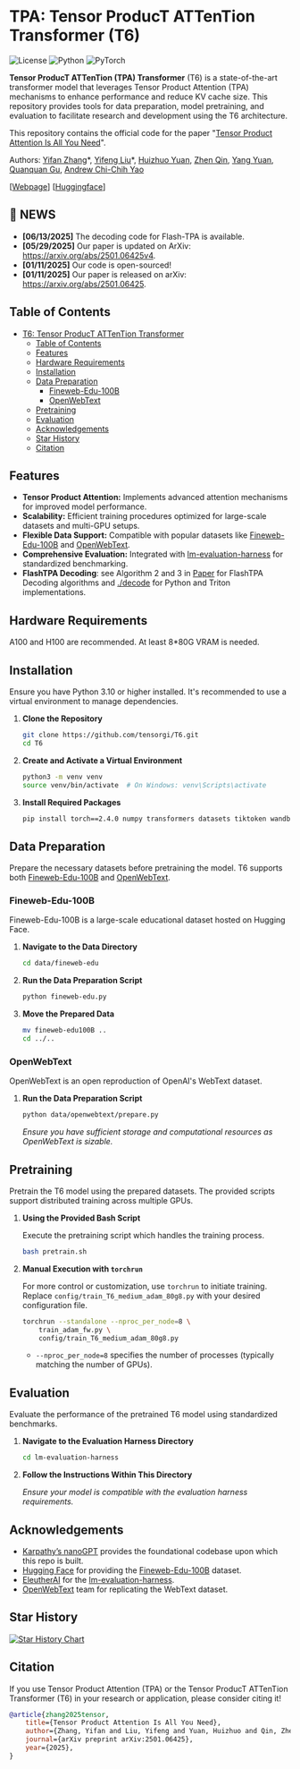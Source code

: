 # TPA: Tensor ProducT ATTenTion Transformer (T6)

![License](https://img.shields.io/badge/license-MIT-blue.svg)
![Python](https://img.shields.io/badge/python-3.10%2B-blue.svg)
![PyTorch](https://img.shields.io/badge/PyTorch-2.4.0-orange.svg)

**Tensor ProducT ATTenTion (TPA) Transformer** (T6) is a state-of-the-art transformer model that leverages Tensor Product Attention (TPA) mechanisms to enhance performance and reduce KV cache size. This repository provides tools for data preparation, model pretraining, and evaluation to facilitate research and development using the T6 architecture.

This repository contains the official code for the paper "[Tensor Product Attention Is All You Need](https://arxiv.org/abs/2501.06425)".

Authors: [Yifan Zhang](https://yifzhang.com)\*, [Yifeng Liu](https://lauyikfung.github.io)\*, [Huizhuo Yuan](https://scholar.google.com/citations?user=8foZzX4AAAAJ), [Zhen Qin](https://doraemonzzz.com), [Yang Yuan](https://scholar.google.com/citations?user=7o4wtKEAAAAJ&hl=en), [Quanquan Gu](https://web.cs.ucla.edu/~qgu/), [Andrew Chi-Chih Yao](https://en.wikipedia.org/wiki/Andrew_Yao)

[[Webpage](https://tensorgi.github.io/T6)] [[Huggingface](https://huggingface.co/papers/2501.06425)]

## 🔔 NEWS
- **[06/13/2025]** The decoding code for Flash-TPA is available.
- **[05/29/2025]** Our paper is updated on ArXiv: https://arxiv.org/abs/2501.06425v4.
- **[01/11/2025]** Our code is open-sourced!
- **[01/11/2025]** Our paper is released on arXiv: https://arxiv.org/abs/2501.06425.

## Table of Contents

- [T6: Tensor ProducT ATTenTion Transformer](#t6-tensor-product-attention-transformer)
  - [Table of Contents](#table-of-contents)
  - [Features](#features)
  - [Hardware Requirements](#hardware-requirements)
  - [Installation](#installation)
  - [Data Preparation](#data-preparation)
    - [Fineweb-Edu-100B](#fineweb-edu-100b)
    - [OpenWebText](#openwebtext)
  - [Pretraining](#pretraining)
  - [Evaluation](#evaluation)
  - [Acknowledgements](#acknowledgements)
  - [Star History](#star-history)
  - [Citation](#citation)

## Features

- **Tensor Product Attention:** Implements advanced attention mechanisms for improved model performance.
- **Scalability:** Efficient training procedures optimized for large-scale datasets and multi-GPU setups.
- **Flexible Data Support:** Compatible with popular datasets like [Fineweb-Edu-100B](https://huggingface.co/datasets/HuggingFaceFW/fineweb-edu/) and [OpenWebText](https://openwebtext2.readthedocs.io/en/latest/).
- **Comprehensive Evaluation:** Integrated with [lm-evaluation-harness](https://github.com/EleutherAI/lm-evaluation-harness) for standardized benchmarking.
- **FlashTPA Decoding**: see Algorithm 2 and 3 in [Paper](./Tensor_Product_Attention.pdf) for FlashTPA Decoding algorithms and [./decode](./decode) for Python and Triton implementations.

## Hardware Requirements
A100 and H100 are recommended. At least 8*80G VRAM is needed.

## Installation

Ensure you have Python 3.10 or higher installed. It's recommended to use a virtual environment to manage dependencies.

1. **Clone the Repository**

   ```bash
   git clone https://github.com/tensorgi/T6.git
   cd T6
   ```
2. **Create and Activate a Virtual Environment**

   ```bash
   python3 -m venv venv
   source venv/bin/activate  # On Windows: venv\Scripts\activate
   ```
3. **Install Required Packages**

   ```bash
   pip install torch==2.4.0 numpy transformers datasets tiktoken wandb tqdm
   ```

## Data Preparation

Prepare the necessary datasets before pretraining the model. T6 supports both [Fineweb-Edu-100B](https://huggingface.co/datasets/HuggingFaceFW/fineweb-edu/) and [OpenWebText](https://openwebtext2.readthedocs.io/en/latest/).

### Fineweb-Edu-100B

Fineweb-Edu-100B is a large-scale educational dataset hosted on Hugging Face.

1. **Navigate to the Data Directory**

   ```bash
   cd data/fineweb-edu
   ```
2. **Run the Data Preparation Script**

   ```bash
   python fineweb-edu.py
   ```
3. **Move the Prepared Data**

   ```bash
   mv fineweb-edu100B ..
   cd ../..
   ```

### OpenWebText

OpenWebText is an open reproduction of OpenAI's WebText dataset.

1. **Run the Data Preparation Script**

   ```bash
   python data/openwebtext/prepare.py
   ```

   *Ensure you have sufficient storage and computational resources as OpenWebText is sizable.*

## Pretraining

Pretrain the T6 model using the prepared datasets. The provided scripts support distributed training across multiple GPUs.

1. **Using the Provided Bash Script**

   Execute the pretraining script which handles the training process.

   ```bash
   bash pretrain.sh
   ```
2. **Manual Execution with `torchrun`**

   For more control or customization, use `torchrun` to initiate training. Replace `config/train_T6_medium_adam_80g8.py` with your desired configuration file.

   ```bash
   torchrun --standalone --nproc_per_node=8 \
       train_adam_fw.py \
       config/train_T6_medium_adam_80g8.py
   ```

   - `--nproc_per_node=8` specifies the number of processes (typically matching the number of GPUs).

## Evaluation

Evaluate the performance of the pretrained T6 model using standardized benchmarks.

1. **Navigate to the Evaluation Harness Directory**

   ```bash
   cd lm-evaluation-harness
   ```
2. **Follow the Instructions Within This Directory**

   *Ensure your model is compatible with the evaluation harness requirements.*

## Acknowledgements

- [Karpathy’s nanoGPT](https://github.com/karpathy/nanoGPT) provides the foundational codebase upon which this repo is built.
- [Hugging Face](https://huggingface.co/) for providing the [Fineweb-Edu-100B](https://huggingface.co/datasets/HuggingFaceFW/fineweb-edu/) dataset.
- [EleutherAI](https://www.eleuther.ai/) for the [lm-evaluation-harness](https://github.com/EleutherAI/lm-evaluation-harness).
- [OpenWebText](https://openwebtext2.readthedocs.io/en/latest/) team for replicating the WebText dataset.

## Star History

[![Star History Chart](https://api.star-history.com/svg?repos=tensorgi/T6&type=Date)](https://star-history.com/#tensorgi/T6&Date)

## Citation

If you use Tensor Product Attention (TPA) or the Tensor ProducT ATTenTion Transformer (T6) in your research or application, please consider citing it!

```bibtex
@article{zhang2025tensor,
    title={Tensor Product Attention Is All You Need},
    author={Zhang, Yifan and Liu, Yifeng and Yuan, Huizhuo and Qin, Zhen and Yuan, Yang and Gu, Quanquan and Yao, Andrew Chi-Chih},
    journal={arXiv preprint arXiv:2501.06425},
    year={2025},
}
```
